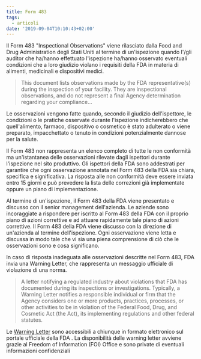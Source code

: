 ```yaml
---
title: Form 483
tags:
  - articoli
date: '2019-09-04T10:10:43+02:00'
---
```

Il Form 483 "Inspectional Observations" viene rilasciato dalla Food and Drug Administration degli Stati Uniti al termine di un'ispezione quando l'/gli auditor che ha/hanno effettuato l'ispezione ha/hanno osservato eventuali condizioni che a loro giudizio violano i requisiti della FDA in materia di alimenti, medicinali e dispositivi medici. 

> This document lists observations made by the FDA representative(s) during the inspection of your facility. They are inspectional observations, and do not represent a final Agency determination regarding your compliance...

Le osservazioni vengono fatte quando, secondo il giudizio dell'ispettore, le condizioni o le pratiche osservate durante l'ispezione indicherebbero che quell'alimento, farmaco, dispositivo o cosmetico è stato adulterato o viene preparato, impacchettato o tenuto in condizioni potenzialmente dannose per la salute. 

Il Form 483 non rappresenta un elenco completo di tutte le non conformità ma un'istantanea delle osservazioni rilevate dagli ispettori durante l'ispezione nel sito produttivo. Gli ispettori della FDA sono addestrati per garantire che ogni osservazione annotata nel Form 483 della FDA sia chiara, specifica e significativa. La risposta alle non conformità deve essere inviata entro 15 giorni e può prevedere la lista delle correzioni già implementate oppure un piano di implementazione.

Al termine di un'ispezione, il Form 483 della FDA viene presentato e discusso con il senior management dell'azienda. Le aziende sono incoraggiate a rispondere per iscritto al Form 483 della FDA con il proprio piano di azioni correttive e ad attuare rapidamente tale piano di azioni correttive. Il Form 483 della FDA viene discusso con la direzione di un'azienda al termine dell'ispezione. Ogni osservazione viene letta e discussa in modo tale che vi sia una piena comprensione di ciò che le osservazioni sono e cosa significano. 

In caso di risposta inadeguata alle osservazioni descritte nel Form 483, FDA invia una Warning Letter, che rappresenta un messaggio ufficiale di violazione di una norma. 

> A letter notifying a regulated industry about violations that FDA has documented during its inspections or investigations. Typically, a Warning Letter notifies a responsible individual or firm that the Agency considers one or more products, practices, processes, or other activities to be in violation of the Federal Food, Drug, and Cosmetic Act (the Act), its implementing regulations and other federal statutes.

Le [Warning Letter](https://www.fda.gov/drugs/warning-letters-and-notice-violation-letters-pharmaceutical-companies/warning-letters-2019) sono accessibili a chiunque in formato elettronico sul portale ufficiale della FDA. La disponibilità delle warning letter avviene grazie al Freedom of Information (FOI) Office e sono private di eventuali informazioni confidenziali
